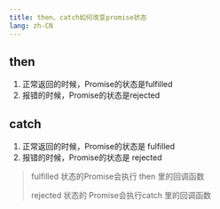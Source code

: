 ```yaml
---
title: then、catch如何改变promise状态
lang: zh-CN
---
```




## **then** 

1. 正常返回的时候，Promise的状态是fulfilled
2. 报错的时候，Promise的状态是rejected

## **catch**
1. 正常返回的时候，Promise的状态是 fulfilled
2. 报错的时候，Promise的状态是 rejected

> fulfilled 状态的Promise会执行 then 里的回调函数
>
> rejected 状态的 Promise会执行catch 里的回调函数

